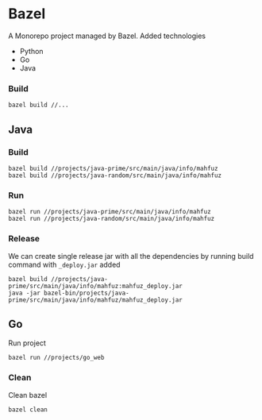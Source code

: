 # Bazel 
A Monorepo project managed by Bazel. Added technologies
* Python
* Go
* Java

### Build
```
bazel build //...
```

## Java

### Build

```
bazel build //projects/java-prime/src/main/java/info/mahfuz
bazel build //projects/java-random/src/main/java/info/mahfuz
```

### Run

```
bazel run //projects/java-prime/src/main/java/info/mahfuz
bazel run //projects/java-random/src/main/java/info/mahfuz
```

### Release 

We can create single release jar with all the dependencies by running build command with `_deploy.jar` added

```
bazel build //projects/java-prime/src/main/java/info/mahfuz:mahfuz_deploy.jar
java -jar bazel-bin/projects/java-prime/src/main/java/info/mahfuz/mahfuz_deploy.jar
```

## Go

Run project
```
bazel run //projects/go_web
```

### Clean

Clean bazel 
```
bazel clean
```
